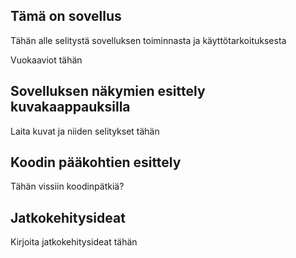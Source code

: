 ## Tämä on sovellus
Tähän alle selitystä sovelluksen toiminnasta ja käyttötarkoituksesta

Vuokaaviot tähän
## Sovelluksen näkymien esittely kuvakaappauksilla
Laita kuvat ja niiden selitykset tähän
## Koodin pääkohtien esittely
Tähän vissiin koodinpätkiä?
## Jatkokehitysideat
Kirjoita jatkokehitysideat tähän
